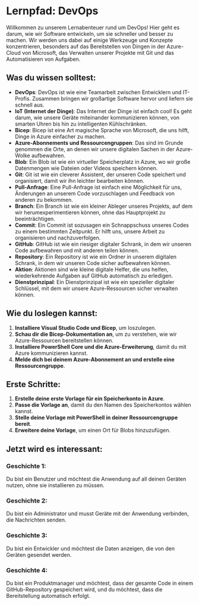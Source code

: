 # Lernpfad: DevOps

Willkommen zu unserem Lernabenteuer rund um DevOps! Hier geht es darum, wie wir Software entwickeln, um sie schneller und besser zu machen. Wir werden uns dabei auf einige Werkzeuge und Konzepte konzentrieren, besonders auf das Bereitstellen von Dingen in der Azure-Cloud von Microsoft, das Verwalten unserer Projekte mit Git und das Automatisieren von Aufgaben.

## Was du wissen solltest:

- **DevOps**: DevOps ist wie eine Teamarbeit zwischen Entwicklern und IT-Profis. Zusammen bringen wir großartige Software hervor und liefern sie schnell aus.
- **IoT (Internet der Dinge)**: Das Internet der Dinge ist einfach cool! Es geht darum, wie unsere Geräte miteinander kommunizieren können, von smarten Uhren bis hin zu intelligenten Kühlschränken.
- **Bicep**: Bicep ist eine Art magische Sprache von Microsoft, die uns hilft, Dinge in Azure einfacher zu machen.
- **Azure-Abonnements und Ressourcengruppen**: Das sind im Grunde genommen die Orte, an denen wir unsere digitalen Sachen in der Azure-Wolke aufbewahren.
- **Blob**: Ein Blob ist wie ein virtueller Speicherplatz in Azure, wo wir große Datenmengen wie Dateien oder Videos speichern können.
- **Git**: Git ist wie ein cleverer Assistent, der unseren Code speichert und organisiert, damit wir ihn leichter bearbeiten können.
- **Pull-Anfrage**: Eine Pull-Anfrage ist einfach eine Möglichkeit für uns, Änderungen an unserem Code vorzuschlagen und Feedback von anderen zu bekommen.
- **Branch**: Ein Branch ist wie ein kleiner Ableger unseres Projekts, auf dem wir herumexperimentieren können, ohne das Hauptprojekt zu beeinträchtigen.
- **Commit**: Ein Commit ist sozusagen ein Schnappschuss unseres Codes zu einem bestimmten Zeitpunkt. Er hilft uns, unsere Arbeit zu organisieren und nachzuverfolgen.
- **GitHub**: GitHub ist wie ein riesiger digitaler Schrank, in dem wir unseren Code aufbewahren und mit anderen teilen können.
- **Repository**: Ein Repository ist wie ein Ordner in unserem digitalen Schrank, in dem wir unseren Code sicher aufbewahren können.
- **Aktion**: Aktionen sind wie kleine digitale Helfer, die uns helfen, wiederkehrende Aufgaben auf GitHub automatisch zu erledigen.
- **Dienstprinzipal**: Ein Dienstprinzipal ist wie ein spezieller digitaler Schlüssel, mit dem wir unsere Azure-Ressourcen sicher verwalten können.

## Wie du loslegen kannst:

1. **Installiere Visual Studio Code und Bicep**, um loszulegen.
2. **Schau dir die Bicep-Dokumentation an**, um zu verstehen, wie wir Azure-Ressourcen bereitstellen können.
3. **Installiere PowerShell Core und die Azure-Erweiterung**, damit du mit Azure kommunizieren kannst.
4. **Melde dich bei deinem Azure-Abonnement an und erstelle eine Ressourcengruppe**.

## Erste Schritte:

1. **Erstelle deine erste Vorlage für ein Speicherkonto in Azure**.
2. **Passe die Vorlage an**, damit du den Namen des Speicherkontos wählen kannst.
3. **Stelle deine Vorlage mit PowerShell in deiner Ressourcengruppe bereit**.
4. **Erweitere deine Vorlage**, um einen Ort für Blobs hinzuzufügen.

## Jetzt wird es interessant:

### Geschichte 1:
Du bist ein Benutzer und möchtest die Anwendung auf all deinen Geräten nutzen, ohne sie installieren zu müssen.

### Geschichte 2:
Du bist ein Administrator und musst Geräte mit der Anwendung verbinden, die Nachrichten senden.

### Geschichte 3:
Du bist ein Entwickler und möchtest die Daten anzeigen, die von den Geräten gesendet werden.

### Geschichte 4:
Du bist ein Produktmanager und möchtest, dass der gesamte Code in einem GitHub-Repository gespeichert wird, und du möchtest, dass die Bereitstellung automatisch erfolgt.

